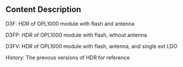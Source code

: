 ## Content Description

D3F: HDR of OPL1000 module with flash and antenna

D3FP: HDR of OPL1000 module with flash, wthout antenna

D3FV: HDR of OPL1000 module with flash, antenna, and single ext LDO

History: The prevous versions of HDR for reference
